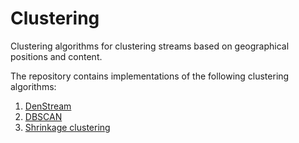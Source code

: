# Clustering
Clustering algorithms for clustering streams based on geographical positions and content. 

The repository contains implementations of the following clustering algorithms: 
1. [DenStream](EnvueClustering/EnvueClustering/DenStream.cs)
2. [DBSCAN](EnvueClustering/EnvueClustering/DbScan.cs)
3. [Shrinkage clustering](EnvueClustering/EnvueClustering/ShrinkageClustering.cs)
